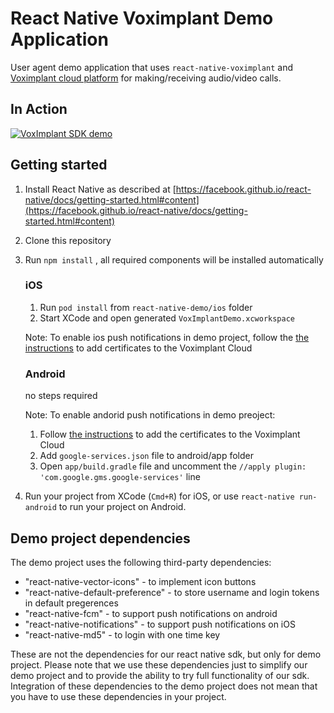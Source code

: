 # React Native Voximplant Demo Application

User agent demo application that uses `react-native-voximplant` and [Voximplant cloud platform](http://voximplant.com) for making/receiving audio/video calls.

## In Action
[![VoxImplant SDK demo](https://habrastorage.org/files/185/1b5/dd6/1851b5dd689e4a688c2f6e68fcf38d81.gif)](http://www.youtube.com/watch?v=gC2iDVl4RRM)

## Getting started

1. Install React Native as described at [https://facebook.github.io/react-native/docs/getting-started.html#content](https://facebook.github.io/react-native/docs/getting-started.html#content)
2. Clone this repository
3. Run `npm install` , all required components will be installed automatically

	### iOS

	1. Run `pod install` from `react-native-demo/ios` folder
	2. Start XCode and open generated `VoxImplantDemo.xcworkspace`

	Note: To enable ios push notifications in demo project, follow the [the instructions](http://voximplant.com/blog/push-notifications-for-ios/) to add certificates to the Voximplant Cloud

    ### Android
	no steps required
	
	Note: 
	To enable andorid push notifications in demo preoject:
	1. Follow [the instructions](http://voximplant.com/blog/push-notifications-for-android/) to add the certificates to the Voximplant Cloud 
	2. Add `google-services.json` file to android/app folder
	3. Open `app/build.gradle` file and uncomment the `//apply plugin: 'com.google.gms.google-services'` line

4. Run your project from XCode (`Cmd+R`) for iOS, or use `react-native run-android` to run your project on Android.

## Demo project dependencies

The demo project uses the following third-party dependencies:
- "react-native-vector-icons" - to implement icon buttons
- "react-native-default-preference" - to store username and login tokens in default pregerences 
- "react-native-fcm" - to support push notifications on android
- "react-native-notifications" - to support push notifications on iOS
- "react-native-md5" - to login with one time key

These are not the dependencies for our react native sdk, but only for demo project. 
Please note that we use these dependencies just to simplify our demo project and to provide the ability to try full functionality of our sdk. Integration of these dependencies to the demo project does not mean that you have to use these dependencies in your project.

